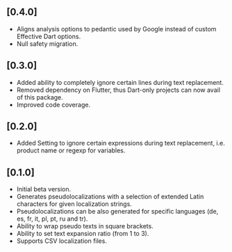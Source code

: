 ## [0.4.0]

* Aligns analysis options to pedantic used by Google instead of custom Effective Dart options.
* Null safety migration.

## [0.3.0]

* Added ability to completely ignore certain lines during text replacement.
* Removed dependency on Flutter, thus Dart-only projects can now avail of this package.
* Improved code coverage.

## [0.2.0]

* Added Setting to ignore certain expressions during text replacement, i.e. product name or regexp for variables.

## [0.1.0]

* Initial beta version.
* Generates pseudolocalizations with a selection of extended Latin characters for given localization strings.
* Pseudolocalizations can be also generated for specific languages (de, es, fr, it, pl, pt, ru and tr).
* Ability to wrap pseudo texts in square brackets.
* Ability to set text expansion ratio (from 1 to 3).
* Supports CSV localization files.
